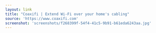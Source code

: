 ```yaml
---
layout: link
title: "Coaxifi | Extend Wi-Fi over your home's cabling"
source: 'https://www.coaxifi.com'
screenshot: 'screenshots/f268399f-54f4-41c5-9b91-b61eda6243aa.jpg'
---
```



